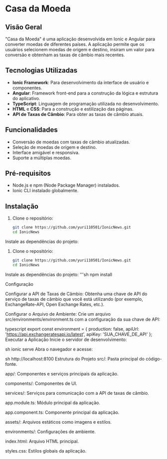 # Casa da Moeda

## Visão Geral

"Casa da Moeda" é uma aplicação desenvolvida em Ionic e Angular para converter moedas de diferentes países. A aplicação permite que os usuários selecionem moedas de origem e destino, insiram um valor para conversão e obtenham as taxas de câmbio mais recentes.

## Tecnologias Utilizadas

- **Ionic Framework**: Para desenvolvimento da interface de usuário e componentes.
- **Angular**: Framework front-end para a construção da lógica e estrutura do aplicativo.
- **TypeScript**: Linguagem de programação utilizada no desenvolvimento.
- **HTML** e **CSS**: Para a construção e estilização das páginas.
- **API de Taxas de Câmbio**: Para obter as taxas de câmbio atuais.

## Funcionalidades

- Conversão de moedas com taxas de câmbio atualizadas.
- Seleção de moedas de origem e destino.
- Interface amigável e responsiva.
- Suporte a múltiplas moedas.

## Pré-requisitos

- Node.js e npm (Node Package Manager) instalados.
- Ionic CLI instalado globalmente.

## Instalação

1. Clone o repositório:
   ```sh
   git clone https://github.com/yuri110501/IonicNews.git
   cd IonicNews
Instale as dependências do projeto:
1. Clone o repositório:
   ```sh
   git clone https://github.com/yuri110501/IonicNews.git
   cd IonicNews
Instale as dependências do projeto:
'''sh
npm install

Configuração

Configurar a API de Taxas de Câmbio: Obtenha uma chave de API do serviço de taxas de câmbio que você está utilizando (por exemplo, ExchangeRate-API, Open Exchange Rates, etc.).

Configurar o Arquivo de Ambiente: Crie um arquivo src/environments/environment.ts com a configuração da sua chave de API:

typescript
export const environment = {
  production: false,
  apiUrl: 'https://api.exchangeratesapi.io/latest',
  apiKey: 'SUA_CHAVE_DE_API'
};
Executar a Aplicação
Inicie o servidor de desenvolvimento:

sh
ionic serve
Abra o navegador e acesse:

sh
http://localhost:8100
Estrutura do Projeto
src/: Pasta principal do código-fonte.

app/: Componentes e serviços principais da aplicação.

components/: Componentes de UI.

services/: Serviços para comunicação com a API de taxas de câmbio.

app.module.ts: Módulo principal da aplicação.

app.component.ts: Componente principal da aplicação.

assets/: Arquivos estáticos como imagens e estilos.

environments/: Configurações de ambiente.

index.html: Arquivo HTML principal.

styles.css: Estilos globais da aplicação.
